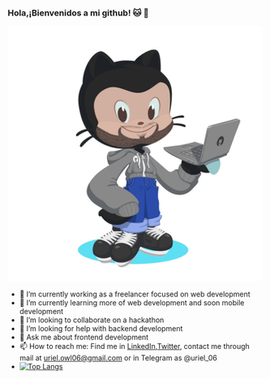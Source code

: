 ### Hola,¡Bienvenidos a mi github! :cat: :octopus:
![OctoUirel](OctoUriel.jpg)
- 🔭 I’m currently working as a freelancer focused on web development
- 🌱 I’m currently learning more of web development and soon mobile development
- 👯 I’m looking to collaborate on a hackathon 
- 🤔 I’m looking for help with backend development
- 💬 Ask me about frontend development
- 📫 How to reach me: Find me in [LinkedIn](https://mx.linkedin.com/in/uriel-garc%C3%ADa-luna-bobadilla-10aa641a3),[Twitter](https://twitter.com/Leiru06), contact me through mail at uriel.owl06@gmail.com or in Telegram as @uriel_06
- [![Top Langs](https://github-readme-stats.vercel.app/api/top-langs/?username=Urielglb&layout=compact)](https://github.com/Urielglb/github-readme-stats)
<!--
**Urielglb/Urielglb** is a ✨ _special_ ✨ repository because its `README.md` (this file) appears on your GitHub profile.
